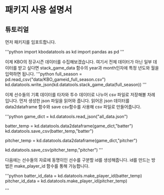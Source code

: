 # 패키지 사용 설명서

## 튜토리얼

먼저 패키지를 임포트합니다.

'''python
import kbodatatools as kd
import pandas as pd
'''

이제 KBO의 정규시즌 데이터를 수집해보겠습니다. 여기서 전체 데이터가 아닌 일부 데이터를 받고 싶다면 stack_game_data 함수의 year과 month인자에 특정 년도와 월을 입력하면 됩니다.
'''python
full_season = pd.read_csv("data/KBO_gameid_full_season.csv")
kd.datatools.write_json(kd.datatools.stack_game_data(full_season))
'''

이제 선수들의 기록 데이터를 타자와 투수 데이터로 나누어 csv 파일로 저장해볼 차례입니다. 먼저 생성한 json 파일을 읽어와 줍니다. 읽어온 json 데이터를 data2dataframe 함수와 save csv함수를 사용해 csv 파일로 만들어줍니다.

'''python
game_dict = kd.datatools.read_json("all_data.json")

batter_temp = kd.datatools.data2dataframe(game_dict,"batter")
kd.datatools.save_csv(batter_temp,"batter")

pitcher_temp = kd.datatools.data2dataframe(game_dict,"pitcher")

kd.datatools.save_csv(pitcher_temp,"pitcher")
'''

다음에는 선수들의 자료에 동명이인 선수를 구분할 id를 생성해줍니다. id를 만드는 방법은 make_player_id 함수를 통해 가능합니다.

'''python
batter_id_data = kd.datatools.make_player_id(batter_temp)
pitcher_id_data = kd.datatools.make_player_id(pitcher_temp)

'''
